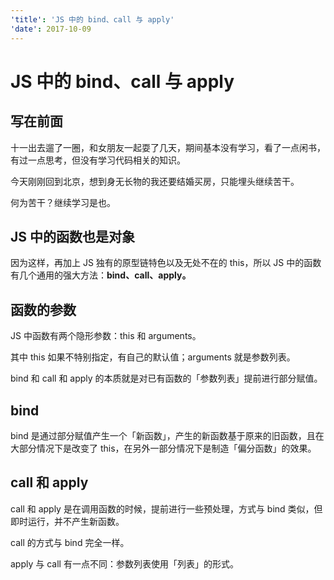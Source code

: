 ```yaml
---
'title': 'JS 中的 bind、call 与 apply'
'date': 2017-10-09
---
```

# JS 中的 bind、call 与 apply

## 写在前面

十一出去遛了一圈，和女朋友一起耍了几天，期间基本没有学习，看了一点闲书，有过一点思考，但没有学习代码相关的知识。

今天刚刚回到北京，想到身无长物的我还要结婚买房，只能埋头继续苦干。

何为苦干？继续学习是也。

## JS 中的函数也是对象

因为这样，再加上 JS 独有的原型链特色以及无处不在的 this，所以 JS 中的函数有几个通用的强大方法：**bind、call、apply。**

## 函数的参数

JS 中函数有两个隐形参数：this 和 arguments。

其中 this 如果不特别指定，有自己的默认值；arguments 就是参数列表。

bind 和 call 和 apply 的本质就是对已有函数的「参数列表」提前进行部分赋值。

## bind

bind 是通过部分赋值产生一个「新函数」，产生的新函数基于原来的旧函数，且在大部分情况下是改变了 this，在另外一部分情况下是制造「偏分函数」的效果。

## call 和 apply

call 和 apply 是在调用函数的时候，提前进行一些预处理，方式与 bind 类似，但即时运行，并不产生新函数。

call 的方式与 bind 完全一样。

apply 与 call 有一点不同：参数列表使用「列表」的形式。